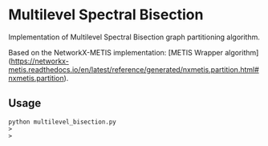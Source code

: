 # Multilevel Spectral Bisection

Implementation of Multilevel Spectral Bisection graph partitioning algorithm.

Based on the NetworkX-METIS implementation: [METIS Wrapper algorithm]
(https://networkx-metis.readthedocs.io/en/latest/reference/generated/nxmetis.partition.html#nxmetis.partition).

## Usage
```
python multilevel_bisection.py
>
>
```
